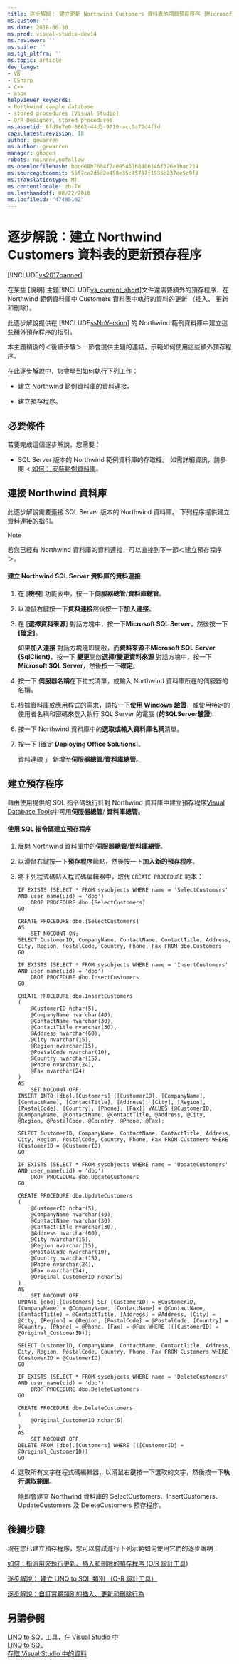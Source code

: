 ```yaml
---
title: 逐步解說： 建立更新 Northwind Customers 資料表的項目預存程序 |Microsoft Docs
ms.custom: ''
ms.date: 2018-06-30
ms.prod: visual-studio-dev14
ms.reviewer: ''
ms.suite: ''
ms.tgt_pltfrm: ''
ms.topic: article
dev_langs:
- VB
- CSharp
- C++
- aspx
helpviewer_keywords:
- Northwind sample database
- stored procedures [Visual Studio]
- O/R Designer, stored procedures
ms.assetid: 6fd9e7e0-6862-44d3-9710-acc5a72d4ffd
caps.latest.revision: 18
author: gewarren
ms.author: gewarren
manager: ghogen
robots: noindex,nofollow
ms.openlocfilehash: bbcd68b7604f7a80546168406146f326e1bac224
ms.sourcegitcommit: 55f7ce2d5d2e458e35c45787f1935b237ee5c9f8
ms.translationtype: MT
ms.contentlocale: zh-TW
ms.lasthandoff: 08/22/2018
ms.locfileid: "47485102"
---
```

# <a name="walkthrough-creating-update-stored-procedures-for-the-northwind-customers-table"></a>逐步解說：建立 Northwind Customers 資料表的更新預存程序
[!INCLUDE[vs2017banner](../includes/vs2017banner.md)]

在某些 [說明] 主題[!INCLUDE[vs_current_short](../includes/vs-current-short-md.md)]文件還需要額外的預存程序，在 Northwind 範例資料庫中 Customers 資料表中執行的資料的更新 （插入、 更新和刪除）。  
  
 此逐步解說提供在 [!INCLUDE[ssNoVersion](../includes/ssnoversion-md.md)] 的 Northwind 範例資料庫中建立這些額外預存程序的指引。  
  
 本主題稍後的＜後續步驟＞一節會提供主題的連結，示範如何使用這些額外預存程序。  
  
 在此逐步解說中，您會學到如何執行下列工作：  
  
-   建立 Northwind 範例資料庫的資料連接。  
  
-   建立預存程序。  
  
## <a name="prerequisites"></a>必要條件  
 若要完成這個逐步解說，您需要：  
  
-   SQL Server 版本的 Northwind 範例資料庫的存取權。 如需詳細資訊，請參閱 <<c0> [ 如何： 安裝範例資料庫](../data-tools/how-to-install-sample-databases.md)。  
  
## <a name="connecting-to-the-northwind-database"></a>連接 Northwind 資料庫  
 此逐步解說需要連接 SQL Server 版本的 Northwind 資料庫。 下列程序提供建立資料連接的指引。  
  
> [!NOTE]
>  若您已經有 Northwind 資料庫的資料連接，可以直接到下一節＜建立預存程序＞。  
  
#### <a name="to-create-a-data-connection-to-the-northwind-sql-server-database"></a>建立 Northwind SQL Server 資料庫的資料連接  
  
1.  在 [**檢視**] 功能表中，按一下**伺服器總管**/**資料庫總管**。  
  
2.  以滑鼠右鍵按一下**資料連接**然後按一下**加入連接**。  
  
3.  在 [**選擇資料來源**] 對話方塊中，按一下**Microsoft SQL Server**，然後按一下 **[確定]**。  
  
     如果**加入連接** 對話方塊隨即開啟，而**資料來源**不**Microsoft SQL Server (SqlClient)**，按一下 **變更**開啟**選擇/變更資料來源** 對話方塊中，按一下**Microsoft SQL Server**，然後按一下**確定**。  
  
4.  按一下 **伺服器名稱**在下拉式清單，或輸入 Northwind 資料庫所在的伺服器的名稱。  
  
5.  根據資料庫或應用程式的需求，請按一下**使用 Windows 驗證**，或使用特定的使用者名稱和密碼來登入執行 SQL Server 的電腦 (**的SQLServer驗證**).  
  
6.  按一下 Northwind 資料庫中的**選取或輸入資料庫名稱**清單。  
  
7.  按一下 [確定 **Deploying Office Solutions**]。  
  
     資料連線 」 新增至**伺服器總管**/**資料庫總管**。  
  
## <a name="creating-the-stored-procedures"></a>建立預存程序  
 藉由使用提供的 SQL 指令碼執行針對 Northwind 資料庫中建立預存程序[Visual Database Tools](http://msdn.microsoft.com/en-us/6b145922-2f00-47db-befc-bf351b4809a1)中可用**伺服器總管**/ **資料庫總管**。  
  
#### <a name="to-create-the-stored-procedures-by-using-a-sql-script"></a>使用 SQL 指令碼建立預存程序  
  
1.  展開 Northwind 資料庫中的**伺服器總管**/**資料庫總管**。  
  
2.  以滑鼠右鍵按一下**預存程序**節點，然後按一下**加入新的預存程序**。  
  
3.  將下列程式碼貼入程式碼編輯器中，取代 `CREATE PROCEDURE` 範本：  
  
    ```  
    IF EXISTS (SELECT * FROM sysobjects WHERE name = 'SelectCustomers' AND user_name(uid) = 'dbo')  
        DROP PROCEDURE dbo.[SelectCustomers]  
    GO  
  
    CREATE PROCEDURE dbo.[SelectCustomers]  
    AS  
        SET NOCOUNT ON;  
    SELECT CustomerID, CompanyName, ContactName, ContactTitle, Address, City, Region, PostalCode, Country, Phone, Fax FROM dbo.Customers  
    GO  
  
    IF EXISTS (SELECT * FROM sysobjects WHERE name = 'InsertCustomers' AND user_name(uid) = 'dbo')  
        DROP PROCEDURE dbo.InsertCustomers  
    GO  
  
    CREATE PROCEDURE dbo.InsertCustomers  
    (  
        @CustomerID nchar(5),  
        @CompanyName nvarchar(40),  
        @ContactName nvarchar(30),  
        @ContactTitle nvarchar(30),  
        @Address nvarchar(60),  
        @City nvarchar(15),  
        @Region nvarchar(15),  
        @PostalCode nvarchar(10),  
        @Country nvarchar(15),  
        @Phone nvarchar(24),  
        @Fax nvarchar(24)  
    )  
    AS  
        SET NOCOUNT OFF;  
    INSERT INTO [dbo].[Customers] ([CustomerID], [CompanyName], [ContactName], [ContactTitle], [Address], [City], [Region], [PostalCode], [Country], [Phone], [Fax]) VALUES (@CustomerID, @CompanyName, @ContactName, @ContactTitle, @Address, @City, @Region, @PostalCode, @Country, @Phone, @Fax);  
  
    SELECT CustomerID, CompanyName, ContactName, ContactTitle, Address, City, Region, PostalCode, Country, Phone, Fax FROM Customers WHERE (CustomerID = @CustomerID)  
    GO  
  
    IF EXISTS (SELECT * FROM sysobjects WHERE name = 'UpdateCustomers' AND user_name(uid) = 'dbo')  
        DROP PROCEDURE dbo.UpdateCustomers  
    GO  
  
    CREATE PROCEDURE dbo.UpdateCustomers  
    (  
        @CustomerID nchar(5),  
        @CompanyName nvarchar(40),  
        @ContactName nvarchar(30),  
        @ContactTitle nvarchar(30),  
        @Address nvarchar(60),  
        @City nvarchar(15),  
        @Region nvarchar(15),  
        @PostalCode nvarchar(10),  
        @Country nvarchar(15),  
        @Phone nvarchar(24),  
        @Fax nvarchar(24),  
        @Original_CustomerID nchar(5)  
    )  
    AS  
        SET NOCOUNT OFF;  
    UPDATE [dbo].[Customers] SET [CustomerID] = @CustomerID, [CompanyName] = @CompanyName, [ContactName] = @ContactName, [ContactTitle] = @ContactTitle, [Address] = @Address, [City] = @City, [Region] = @Region, [PostalCode] = @PostalCode, [Country] = @Country, [Phone] = @Phone, [Fax] = @Fax WHERE (([CustomerID] = @Original_CustomerID));  
  
    SELECT CustomerID, CompanyName, ContactName, ContactTitle, Address, City, Region, PostalCode, Country, Phone, Fax FROM Customers WHERE (CustomerID = @CustomerID)  
    GO  
  
    IF EXISTS (SELECT * FROM sysobjects WHERE name = 'DeleteCustomers' AND user_name(uid) = 'dbo')  
        DROP PROCEDURE dbo.DeleteCustomers  
    GO  
  
    CREATE PROCEDURE dbo.DeleteCustomers  
    (  
        @Original_CustomerID nchar(5)  
    )  
    AS  
        SET NOCOUNT OFF;  
    DELETE FROM [dbo].[Customers] WHERE (([CustomerID] = @Original_CustomerID))  
    GO  
    ```  
  
4.  選取所有文字在程式碼編輯器，以滑鼠右鍵按一下選取的文字，然後按一下**執行選取範圍**。  
  
     隨即會建立 Northwind 資料庫的 SelectCustomers、InsertCustomers、UpdateCustomers 及 DeleteCustomers 預存程序。  
  
## <a name="next-steps"></a>後續步驟  
 現在您已建立預存程序，您可以嘗試進行下列示範如何使用它們的逐步說明：  
  
 [如何：指派用來執行更新、插入和刪除的預存程序 (O/R 設計工具)](../data-tools/how-to-assign-stored-procedures-to-perform-updates-inserts-and-deletes-o-r-designer.md)  
  
 [逐步解說： 建立 LINQ to SQL 類別 （O-R 設計工具）](http://msdn.microsoft.com/library/35aad4a4-2e8a-46e2-ae09-5fbfd333c233)  
  
 [逐步解說：自訂實體類別的插入、更新和刪除行為](../data-tools/walkthrough-customizing-the-insert-update-and-delete-behavior-of-entity-classes.md)  
  
## <a name="see-also"></a>另請參閱  
 [LINQ to SQL 工具，在 Visual Studio 中](../data-tools/linq-to-sql-tools-in-visual-studio2.md)   
 [LINQ to SQL](http://msdn.microsoft.com/library/73d13345-eece-471a-af40-4cc7a2f11655)   
 [存取 Visual Studio 中的資料](../data-tools/accessing-data-in-visual-studio.md)